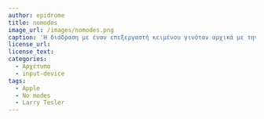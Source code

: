 ```yaml
---
author: epidrome
title: nomodes 
image_url: /images/nomodes.png
caption: 'Η διάδραση με έναν επεξεργαστή κειμένου γινόταν αρχικά με την επιλογή κατάστασης λειτουργίας όπως είναι η εισαγωγή κειμένου και οι εντολές αναζήτησης και αποθήκευσης. Ο τρόπος αυτός αν και παραμένει αοδεκτός από τους προχωρημένους χρήστες, ήταν ένα εμπόδιο για τους αρχάριους που οδήγησε τον Larry Tesler να το βάλει στην πινακίδα του αυτοκινήτου του καθώς και στην ιστοσελίδα του.' 
license_url: 
license_text: 
categories:
  - Αρχέτυπα
  - input-device
tags:
  - Apple
  - No modes 
  - Larry Tesler 
---
```

